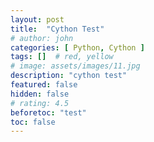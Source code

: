```yaml
---
layout: post
title:  "Cython Test"
# author: john
categories: [ Python, Cython ]
tags: []  # red, yellow
# image: assets/images/11.jpg
description: "cython test"
featured: false
hidden: false
# rating: 4.5
beforetoc: "test"
toc: false
---
```

